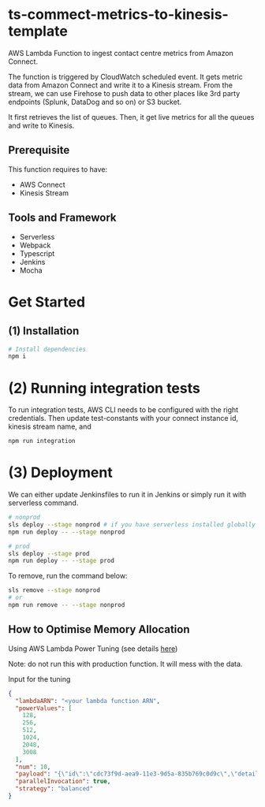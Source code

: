 # ts-commect-metrics-to-kinesis-template

AWS Lambda Function to ingest contact centre metrics from Amazon Connect.

The function is triggered by CloudWatch scheduled event. It gets metric data from Amazon Connect and write it to a Kinesis stream. From the stream, we can use Firehose to push data to other places like 3rd party endpoints (Splunk, DataDog and so on) or S3 bucket.

It first retrieves the list of queues. Then, it get live metrics for all the queues and write to Kinesis.

## Prerequisite

This function requires to have:

- AWS Connect
- Kinesis Stream

## Tools and Framework

- Serverless
- Webpack
- Typescript
- Jenkins
- Mocha

# Get Started

## (1) Installation

```bash
# Install dependencies
npm i
```

# (2) Running integration tests

To run integration tests, AWS CLI needs to be configured with the right credentials. Then update test-constants with your connect instance id, kinesis stream name, and 

```bash
npm run integration
```

# (3) Deployment

We can either update Jenkinsfiles to run it in Jenkins or simply run it with serverless command.

```bash
# nonprod
sls deploy --stage nonprod # if you have serverless installed globally (npm i -g serverless)
npm run deploy -- --stage nonprod

# prod
sls deploy --stage prod
npm run deploy -- --stage prod
```

To remove, run the command below:

```bash
sls remove --stage nonprod
# or
npm run remove -- --stage nonprod
```

## How to Optimise Memory Allocation

Using AWS Lambda Power Tuning (see details [here](https://www.mydatahack.com/how-to-optimise-memory-allocation-for-lambda-functions/))

Note: do not run this with production function. It will mess with the data.

Input for the tuning

```json
{
  "lambdaARN": "<your lambda function ARN",
  "powerValues": [
    128,
    256,
    512,
    1024,
    2048,
    3008
  ],
  "num": 10,
  "payload": "{\"id\":\"cdc73f9d-aea9-11e3-9d5a-835b769c0d9c\",\"detail-type\":\"Scheduled Event\",\"source\":\"aws.events\",\"account\":\"123456789012\",\"time\":\"1970-01-01T00:00:00Z\",\"region\":\"ap-southeast-2\",\"resources\":[\"arn:aws:events:ap-southeast-2:123456789012:rule/ExampleRule\"],\"detail\":{}}",
  "parallelInvocation": true,
  "strategy": "balanced"
}
```